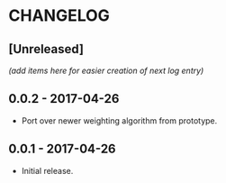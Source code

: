 # CHANGELOG

## [Unreleased]

_(add items here for easier creation of next log entry)_

## 0.0.2 - 2017-04-26

- Port over newer weighting algorithm from prototype.

## 0.0.1 - 2017-04-26

- Initial release.
